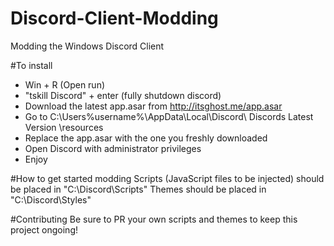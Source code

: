 # Discord-Client-Modding
Modding the Windows Discord Client

#To install
- Win + R (Open run)
- "tskill Discord" + enter (fully shutdown discord) 
- Download the latest app.asar from http://itsghost.me/app.asar
- Go to C:\Users\%username%\AppData\Local\Discord\ Discords Latest Version \resources
- Replace the app.asar with the one you freshly downloaded 
- Open Discord with administrator privileges
- Enjoy

#How to get started modding
Scripts (JavaScript files to be injected) should be placed in "C:\Discord\Scripts"
Themes should be placed in "C:\Discord\Styles"

#Contributing
Be sure to PR your own scripts and themes to keep this project ongoing!
